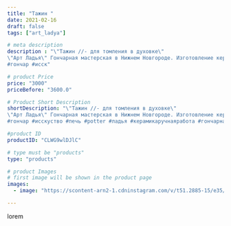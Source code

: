 ```yaml
---
title: "Тажин "
date: 2021-02-16
draft: false
tags: ["art_ladya"]

# meta description
description : "\"Тажин //- для томления в духовке\" 
\"Арт Ладья\" Гончарная мастерская в Нижнем Новгороде. Изготовление керамики и мастер//-классы по обучению. 
#гончар #исск"

# product Price
price: "3000"
priceBefore: "3600.0"

# Product Short Description
shortDescription: "\"Тажин //- для томления в духовке\" 
\"Арт Ладья\" Гончарная мастерская в Нижнем Новгороде. Изготовление керамики и мастер//-классы по обучению. 
#гончар #исскуство #печь #potter #ладья #керамикаручнаяработа #гончарнаямастерская #керамиканазаказ #handmade #garnish #керамика #гончарнаяпосуда #эксклюзивнаякерамика #painter #тажин #decor #ceramicar #pot #claygoods #restaurant #earthenware #ceramic #design #миска #ceramicart #decanter #carafe #clay #горшок #авторскаякерамика"

#product ID
productID: "CLWG9wlDJlC"

# type must be "products"
type: "products"

# product Images
# first image will be shown in the product page
images:
  - image: "https://scontent-arn2-1.cdninstagram.com/v/t51.2885-15/e35/150091115_1119186305219563_5582128629115674052_n.jpg?tp=1&_nc_ht=scontent-arn2-1.cdninstagram.com&_nc_cat=107&_nc_ohc=v2PeFKP9uZgAX8c2avp&ccb=7-4&oh=634a0368a358b490351e1204a31bf164&oe=6083A5C5&_nc_sid=86f79a&ig_cache_key=MjUxMDIyNDQ3NDYzMzk2NzkzOA%3D%3D.2-ccb7-4"

---
```

lorem

